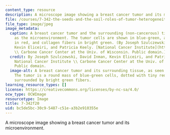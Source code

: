 ```yaml
---
content_type: resource
description: A microscope image showing a breast cancer tumor and its microenvironment.
file: /courses/7-342-the-seeds-and-the-soil-roles-of-tumor-heterogeneity-and-the-tumor-microenvironment-in-cancer-metastasis-fall-2020/bc5de5bc30c95487c51ea3b2e910355e_7-342f20.jpg
file_type: image/jpeg
image_metadata:
  caption: A breast cancer tumor and the surrounding (non-cancerous) tissue, known
    as the microenvironment. The tumor cells are shown in blue-green, along with macrophages
    in red, and collagen fibers in bright green. (By Joseph Szulczewski, David Inman,
    Kevin Eliceiri, and Patricia Keely. [National Cancer Institute](https://visualsonline.cancer.gov/details.cfm?imageid=10573)
    \\ Carbone Cancer Center at the Univ. of Wisconsin. Public domain.)
  credit: By Joseph Szulczewski, David Inman, Kevin Eliceiri, and Patricia Keely.
    National Cancer Institute \\ Carbone Cancer Center at the Univ. of Wisconsin.
    Public domain.
  image-alt: A breast cancer tumor and its surrounding tissue, as seen under a microscope.
    The tumor is a round mass of blue-green cells, dotted with tiny red circles, and
    surrounded by bright green fibers.
learning_resource_types: []
license: https://creativecommons.org/licenses/by-nc-sa/4.0/
ocw_type: OCWImage
resourcetype: Image
title: 7-342f20
uid: bc5de5bc-30c9-5487-c51e-a3b2e910355e
---
```

A microscope image showing a breast cancer tumor and its microenvironment.